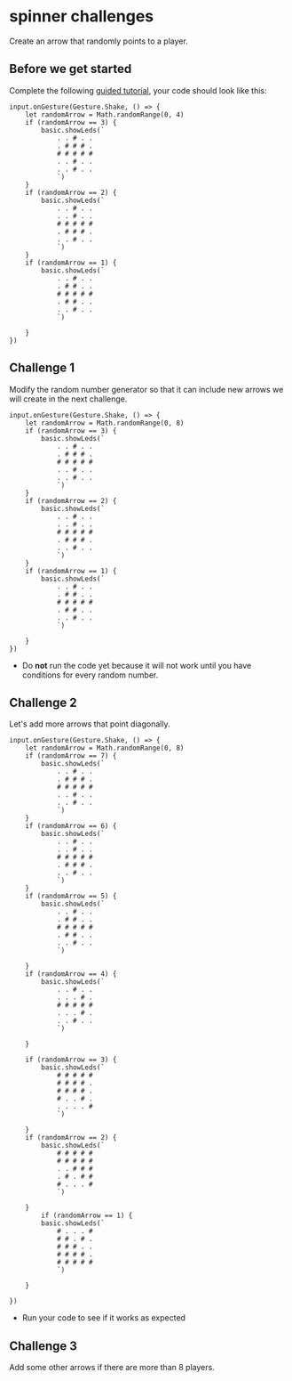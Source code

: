 # spinner challenges

Create an arrow that randomly points to a player.

## Before we get started

Complete the following [guided tutorial](/lessons/spinner/activity), your code should look like this:

```blocks
input.onGesture(Gesture.Shake, () => {
    let randomArrow = Math.randomRange(0, 4)
    if (randomArrow == 3) {
        basic.showLeds(`
            . . # . .
            . # # # .
            # # # # #
            . . # . .
            . . # . .
            `)
    }
    if (randomArrow == 2) {
        basic.showLeds(`
            . . # . .
            . . # . .
            # # # # #
            . # # # .
            . . # . .
            `)
    }
    if (randomArrow == 1) {
        basic.showLeds(`
            . . # . .
            . # # . .
            # # # # #
            . # # . .
            . . # . .
            `)

    }
})
```

## Challenge 1

Modify the random number generator so that it can include new arrows we will create in the next challenge.

```blocks
input.onGesture(Gesture.Shake, () => {
    let randomArrow = Math.randomRange(0, 8)
    if (randomArrow == 3) {
        basic.showLeds(`
            . . # . .
            . # # # .
            # # # # #
            . . # . .
            . . # . .
            `)
    }
    if (randomArrow == 2) {
        basic.showLeds(`
            . . # . .
            . . # . .
            # # # # #
            . # # # .
            . . # . .
            `)
    }
    if (randomArrow == 1) {
        basic.showLeds(`
            . . # . .
            . # # . .
            # # # # #
            . # # . .
            . . # . .
            `)

    }
})
```



* Do **not** run the code yet because it will not work until you have conditions for every random number.

## Challenge 2

Let's add more arrows that point diagonally.


```blocks
input.onGesture(Gesture.Shake, () => {
    let randomArrow = Math.randomRange(0, 8)
    if (randomArrow == 7) {
        basic.showLeds(`
            . . # . .
            . # # # .
            # # # # #
            . . # . .
            . . # . .
            `)
    }
    if (randomArrow == 6) {
        basic.showLeds(`
            . . # . .
            . . # . .
            # # # # #
            . # # # .
            . . # . .
            `)
    }
    if (randomArrow == 5) {
        basic.showLeds(`
            . . # . .
            . # # . .
            # # # # #
            . # # . .
            . . # . .
            `)

    }
    if (randomArrow == 4) {
        basic.showLeds(`
            . . # . .
            . . . # .
            # # # # #
            . . . # .
            . . # . .
            `)

    }

    if (randomArrow == 3) {
        basic.showLeds(`
            # # # # #
            # # # # .
            # # # # .
            # . . # .
            . . . . #
            `)

    }
    if (randomArrow == 2) {
        basic.showLeds(`
            # # # # #
            # # # # #
            . . # # #
            . # . # #
            # . . . #
            `)

    }
        if (randomArrow == 1) {
        basic.showLeds(`
            # . . . #
            # # . # .
            # # # . .
            # # # # .
            # # # # #
            `)

    }

})

```


* Run your code to see if it works as expected

## Challenge 3

Add some other arrows if there are more than 8 players.

